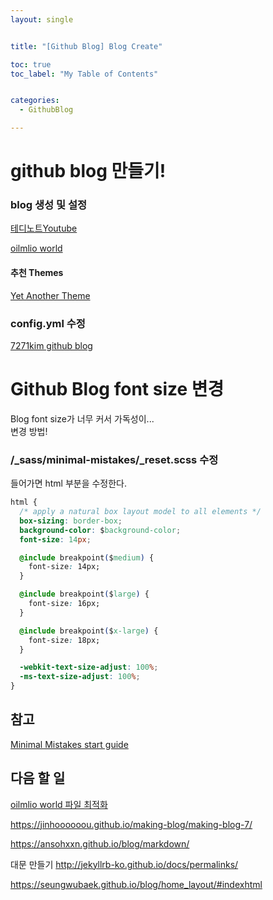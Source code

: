 ```yaml
---
layout: single


title: "[Github Blog] Blog Create"

toc: true
toc_label: "My Table of Contents"


categories:
  - GithubBlog

---
```


# github blog 만들기!

### blog 생성 및 설정
[테디노트Youtube](https://www.youtube.com/watch?v=ACzFIAOsfpM&t=395s)

[oilmlio world](https://oilmlio.com/blog/How-to-Create-a-GitHub-Blog/#1-%EC%83%88%EB%A1%9C%EC%9A%B4-%EB%B8%94%EB%A1%9C%EA%B7%B8%EB%A5%BC-%EC%8B%9C%EC%9E%91%ED%95%98%EB%8B%A4)

#### 추천 Themes
[Yet Another Theme](http://jekyllthemes.org/themes/jekyll-theme-yat/)


### config.yml 수정
[7271kim github blog](https://github.com/7271kim/7271kim.github.com/blob/master/_config.yml)



# Github Blog font size 변경  
Blog font size가 너무 커서 가독성이...  
변경 방법!


### /_sass/minimal-mistakes/_reset.scss 수정  
들어가면 html 부분을 수정한다.  

```css  
html {
  /* apply a natural box layout model to all elements */
  box-sizing: border-box;
  background-color: $background-color;
  font-size: 14px;

  @include breakpoint($medium) {
    font-size: 14px;
  }

  @include breakpoint($large) {
    font-size: 16px;
  }

  @include breakpoint($x-large) {
    font-size: 18px;
  }

  -webkit-text-size-adjust: 100%;
  -ms-text-size-adjust: 100%;
}

```



## 참고
[Minimal Mistakes start guide](https://mmistakes.github.io/minimal-mistakes/docs/quick-start-guide/)





## 다음 할 일
[oilmlio world 파일 최적화](https://oilmlio.com/blog/minimal-mistakes-Remove-the-Unnecessary/)

https://jinhoooooou.github.io/making-blog/making-blog-7/

https://ansohxxn.github.io/blog/markdown/


대문 만들기
http://jekyllrb-ko.github.io/docs/permalinks/

https://seungwubaek.github.io/blog/home_layout/#indexhtml




